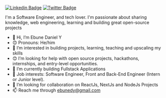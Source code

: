 [![Linkedin Badge](https://img.shields.io/badge/-ebunedaniel-blue?style=for-the-badge&logo=Linkedin&logoColor=white&link=https://www.linkedin.com/in/ebune-daniel-y)](https://www.linkedin.com/in/ebune-daniel-y) [![Twitter Badge](https://img.shields.io/badge/-@ebune_dany-1ca0f1?style=for-the-badge&logo=twitter&logoColor=white&link=https://twitter.com/ebune_dany)](https://twitter.com/ebune_dany)

I'm a Software Engineer, and tech lover. I'm passionate about sharing knowledge, web engineering, learning and building great open-source projects

- 👋 Hi, I’m Ebune Daniel Y
- 😊 Pronouns: He/him
- 👀 I’m interested in building projects, learning, teaching and upscaling my skills
- 😊 I’m looking for help with open source projects, hackathons, internships, and entry-level opportunities.
- 🌱 I’m currently building Fullstack Applications
- 💼 Job interests: Software Engineer, Front and Back-End Engineer (Intern or Junior level).
- 💞️ I’m looking for collaboration on ReactJs, NextJs and NodeJs Projects
- 📫 Reach me through [ebunedy@gmail.com](mailto:ebunedy@gmail.com)

<!---
ebunedy/ebunedy is a ✨ special ✨ repository because its `README.md` (this file) appears on your GitHub profile.
You can click the Preview link to take a look at your changes.
--->
